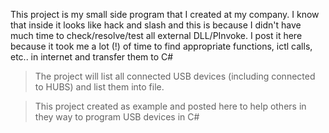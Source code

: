 This project is my small side program that I created at my company. I know that inside it looks like hack and slash and this is because I didn't have much time to check/resolve/test all external DLL/PInvoke. I post it here because it took me a lot (!) of time to find appropriate functions, ictl calls, etc.. in internet and transfer them to C#

> The project will list all connected USB devices (including connected to HUBS) and list them into file.

> This project created as example and posted here to help others in they way to program USB devices in C#